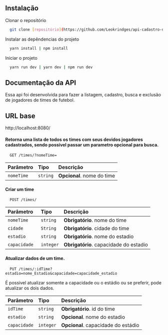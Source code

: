 ## Instalação

Clonar o repositório

```bash
  git clone [repositório](https://github.com/Leokrindges/api-cadastro-de-jogadores/)
```

Instalar as depêndencias do projeto

```bash
  yarn install | npm install
```

Iniciar o projeto

```bash
  yarn run dev | yarn dev | npm run dev
```

## Documentação da API

Essa api foi desenvolvida para fazer a listagem, cadastro, busca e exclusão de jogadores de times de futebol.

## URL base
http://localhost:8080/

#### Retorna uma lista de todos os times com seus devidos jogadores cadastrados, sendo possivel passar um parametro opcional para busca.

```http
  GET /times/?nomeTime=
```

| Parâmetro   | Tipo               | Descrição                                   |
| :---------- | :----------------- | :------------------------------------------ |
| `nomeTime`        | `string`           | **Opcional**. nome do time |


#### Criar um time

```http
  POST /times/
```

| Parâmetro   | Tipo               | Descrição                                   |
| :---------- | :----------------- | :------------------------------------------ |
| `nomeTime`        | `string`           | **Obrigatório**. nome do time |
| `cidade`       | `String`           | **Obrigatório**. cidade do time |
| `estadio `      | `string`           | **Obrigatório**. nome do estadio |
| `capacidade `      | `integer`           | **Obrigatório**. capacidade do estadio |


#### Atualizar dados de um time.

```http
  PUT /times/:idTime?estadio=nome_Estadio&capacidade=capacidade_estadio
```
<p>É possivel atualizar somente a capacidade ou o estádio ou se preferir, pode atualizar os dois dados.</p>

| Parâmetro   | Tipo               | Descrição                                   |
| :---------- | :----------------- | :------------------------------------------ |
| `idTime`        | `string`           | **Obrigatório**. id do time |
| `estadio `      | `string`           | **Opcional**. nome do estadio |
| `capacidade`       | `integer`           | **Opcional**. capacidade do estádio |
